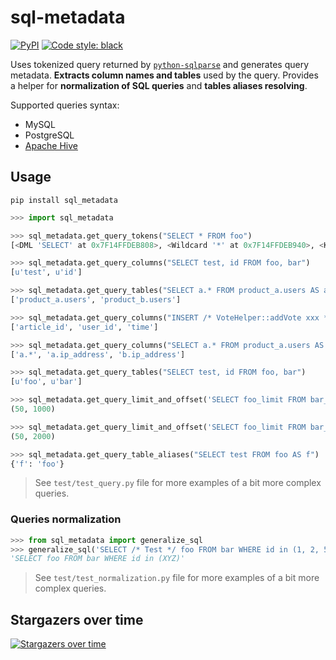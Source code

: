 # sql-metadata

[![PyPI](https://img.shields.io/pypi/v/sql_metadata.svg)](https://pypi.python.org/pypi/sql_metadata)
<a href="https://github.com/psf/black"><img alt="Code style: black" src="https://img.shields.io/badge/code%20style-black-000000.svg"></a>

Uses tokenized query returned by [`python-sqlparse`](https://github.com/andialbrecht/sqlparse) and generates query metadata.
**Extracts column names and tables** used by the query. Provides a helper for **normalization of SQL queries** and **tables aliases resolving**.

Supported queries syntax:

* MySQL
* PostgreSQL
* [Apache Hive](https://cwiki.apache.org/confluence/display/Hive/LanguageManual+DML)

## Usage

```
pip install sql_metadata
```

```python
>>> import sql_metadata

>>> sql_metadata.get_query_tokens("SELECT * FROM foo")
[<DML 'SELECT' at 0x7F14FFDEB808>, <Wildcard '*' at 0x7F14FFDEB940>, <Keyword 'FROM' at 0x7F14FFDEBBB0>, <Name 'foo' at 0x7F14FFDEB9A8>]

>>> sql_metadata.get_query_columns("SELECT test, id FROM foo, bar")
[u'test', u'id']

>>> sql_metadata.get_query_tables("SELECT a.* FROM product_a.users AS a JOIN product_b.users AS b ON a.ip_address = b.ip_address")
['product_a.users', 'product_b.users']

>>> sql_metadata.get_query_columns("INSERT /* VoteHelper::addVote xxx */  INTO `page_vote` (article_id,user_id,`time`) VALUES ('442001','27574631','20180228130846')")
['article_id', 'user_id', 'time']

>>> sql_metadata.get_query_columns("SELECT a.* FROM product_a.users AS a JOIN product_b.users AS b ON a.ip_address = b.ip_address")
['a.*', 'a.ip_address', 'b.ip_address']

>>> sql_metadata.get_query_tables("SELECT test, id FROM foo, bar")
[u'foo', u'bar']

>>> sql_metadata.get_query_limit_and_offset('SELECT foo_limit FROM bar_offset LIMIT 50 OFFSET 1000')
(50, 1000)

>>> sql_metadata.get_query_limit_and_offset('SELECT foo_limit FROM bar_offset limit 2000,50')
(50, 2000)

>>> sql_metadata.get_query_table_aliases("SELECT test FROM foo AS f")
{'f': 'foo'}
```

> See `test/test_query.py` file for more examples of a bit more complex queries.

### Queries normalization

```python
>>> from sql_metadata import generalize_sql
>>> generalize_sql('SELECT /* Test */ foo FROM bar WHERE id in (1, 2, 56)')
'SELECT foo FROM bar WHERE id in (XYZ)'
```

> See `test/test_normalization.py` file for more examples of a bit more complex queries.

## Stargazers over time

[![Stargazers over time](https://starchart.cc/macbre/sql-metadata.svg)](https://starchart.cc/macbre/sql-metadata)
